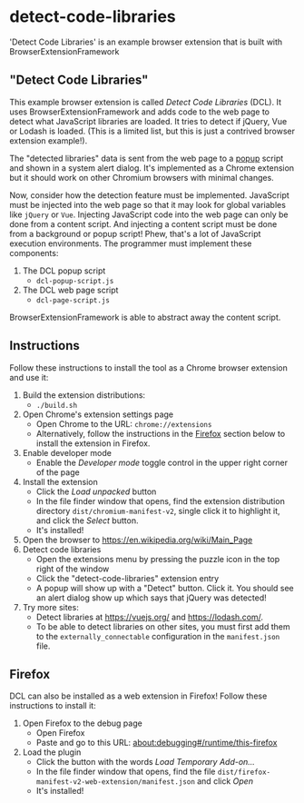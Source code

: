 # detect-code-libraries

'Detect Code Libraries' is an example browser extension that is built with BrowserExtensionFramework


## "Detect Code Libraries"

This example browser extension is called *Detect Code Libraries* (DCL). It uses BrowserExtensionFramework and adds code to
the web page to detect what JavaScript libraries are loaded. It tries to detect if jQuery, Vue or Lodash is loaded.
(This is a limited list, but this is just a contrived browser extension example!).

The "detected libraries" data is sent from the web page to
a [popup](https://developer.mozilla.org/en-US/docs/Mozilla/Add-ons/WebExtensions/user_interface/Popups)
script and shown in a system alert dialog. It's implemented as a Chrome extension but it should work on other Chromium
browsers with minimal changes.

Now, consider how the detection feature must be implemented. JavaScript must be injected into the web page so that it
may look for global variables like `jQuery` or `Vue`. Injecting JavaScript code into the web page can only be done
from a content script. And injecting a content script must be done from a background or popup script! Phew, that's a lot
of JavaScript execution environments. The programmer must implement these components:

1. The DCL popup script
    * `dcl-popup-script.js`
1. The DCL web page script
    * `dcl-page-script.js`

BrowserExtensionFramework is able to abstract away the content script. 


## Instructions

Follow these instructions to install the tool as a Chrome browser extension and use it:

1. Build the extension distributions:
    * `./build.sh`
1. Open Chrome's extension settings page
    * Open Chrome to the URL: `chrome://extensions`
    * Alternatively, follow the instructions in the [Firefox](#firefox) section below to install the extension in
      Firefox.
1. Enable developer mode
    * Enable the *Developer mode* toggle control in the upper right corner of the page
1. Install the extension
    * Click the *Load unpacked* button
    * In the file finder window that opens, find the extension distribution directory `dist/chromium-manifest-v2`,
      single click it to highlight it, and click the *Select* button.
    * It's installed!
1. Open the browser to <https://en.wikipedia.org/wiki/Main_Page>
1. Detect code libraries
    * Open the extensions menu by pressing the puzzle icon in the top right of the window
    * Click the "detect-code-libraries" extension entry
    * A popup will show up with a "Detect" button. Click it. You should see an alert dialog show up which says that
      jQuery was detected!
1. Try more sites:
    * Detect libraries at <https://vuejs.org/> and <https://lodash.com/>.
    * To be able to detect libraries on other sites, you must first add them to the `externally_connectable`
      configuration in the `manifest.json` file.


## Firefox

DCL can also be installed as a web extension in Firefox! Follow these instructions to install it:

1. Open Firefox to the debug page
   * Open Firefox
   * Paste and go to this URL: <about:debugging#/runtime/this-firefox>
1. Load the plugin
   * Click the button with the words *Load Temporary Add-on…*
   * In the file finder window that opens, find the file `dist/firefox-manifest-v2-web-extension/manifest.json` and
     click *Open*
   * It's installed!
